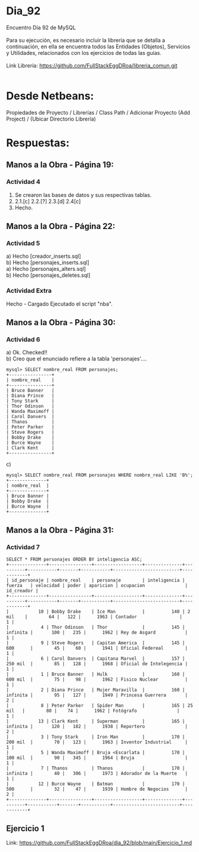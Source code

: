 # Dia_92
Encuentro Día 92 de MySQL 
<br>
<br>
Para su ejecución, es necesario incluir la librería que se detalla a continuación, en ella se encuentra todos las Entidades (Objetos), Servicios y 
Utilidades, relacionados con los ejercicios de todas las guías.
<br>
<br>
Link Librería: https://github.com/FullStackEggDRoa/libreria_comun.git
<br>
<br>
# Desde Netbeans: 
Propiedades de Proyecto / Librerías / Class Path / Adicionar Proyecto (Add Project) / (Ubicar Directorio Librería)
# Respuestas:
## Manos a la Obra - Página 19:

### Actividad 4
1) Se crearon las bases de datos y sus respectivas tablas.
2) 2.1.[c] 2.2.[?] 2.3.[d] 2.4[c] 
3) Hecho.

## Manos a la Obra - Página 22:
### Actividad 5
 
a) Hecho [creador_inserts.sql]
<br>
b) Hecho [personajes_inserts.sql]
<br>
a) Hecho [personajes_alters.sql]
<br>
b) Hecho [personajes_deletes.sql]
<br>

### Actividad Extra
Hecho - Cargado Ejecutado el script "nba".

## Manos a la Obra - Página 30:
### Actividad 6
a) Ok. Checked!!
<br>
b) Creo que el enunciado refiere a la tabla 'personajes'....
```
mysql> SELECT nombre_real FROM personajes;
+----------------+
| nombre_real    |
+----------------+
| Bruce Banner   |
| Diana Prince   |
| Tony Stark     |
| Thor Odinson   |
| Wanda Maximoff |
| Carol Danvers  |
| Thanos         |
| Peter Parker   |
| Steve Rogers   |
| Bobby Drake    |
| Burce Wayne    |
| Clark Kent     |
+----------------+
```
c)
```
mysql> SELECT nombre_real FROM personajes WHERE nombre_real LIKE 'B%';
+--------------+
| nombre_real  |
+--------------+
| Bruce Banner |
| Bobby Drake  |
| Burce Wayne  |
+--------------+
```
## Manos a la Obra - Página 31:
### Actividad 7
```
SELECT * FROM personajes ORDER BY inteligencia ASC;
+--------------+----------------+------------------+--------------+----------+-----------+-------+-----------+-------------------------+------------+
| id_personaje | nombre_real    | personaje        | inteligencia | fuerza   | velocidad | poder | aparicion | ocupacion               | id_creador |
+--------------+----------------+------------------+--------------+----------+-----------+-------+-----------+-------------------------+------------+
|           10 | Bobby Drake    | Ice Man          |          140 | 2 mil    |        64 |   122 |      1963 | Contador                |          1 |
|            4 | Thor Odinson   | Thor             |          145 | infinita |       100 |   235 |      1962 | Rey de Asgard           |          1 |
|            9 | Steve Rogers   | Capitan America  |          145 | 600      |        45 |    60 |      1941 | Oficial Federeal        |          1 |
|            6 | Carol Danvers  | Capitana Marvel  |          157 | 250 mil  |        85 |   128 |      1968 | Oficial de Intelegencia |          1 |
|            1 | Bruce Banner   | Hulk             |          160 | 600 mil  |        75 |    98 |      1962 | Fisico Nuclear          |          1 |
|            2 | Diana Prince   | Mujer Maravilla  |          160 | infinita |        95 |   127 |      1949 | Princesa Guerrera       |          2 |
|            8 | Peter Parker   | Spider Man       |          165 | 25 mil   |        80 |    74 |      1962 | Fotógrafo               |          1 |
|           13 | Clark Kent     | Superman         |          165 | infinita |       120 |   182 |      1938 | Reportero               |          2 |
|            3 | Tony Stark     | Iron Man         |          170 | 200 mil  |        70 |   123 |      1963 | Inventor Industrial     |          1 |
|            5 | Wanda Maximoff | Bruja <Escarlata |          170 | 100 mil  |        90 |   345 |      1964 | Bruja                   |          1 |
|            7 | Thanos         | Thanos           |          170 | infinita |        40 |   306 |      1973 | Adorador de la Muerte   |          1 |
|           12 | Burce Wayne    | Batman           |          170 | 500      |        32 |    47 |      1939 | Hombre de Negocios      |          2 |
+--------------+----------------+------------------+--------------+----------+-----------+-------+-----------+-------------------------+------------+
```
## Ejercicio 1
Link: https://github.com/FullStackEggDRoa/dia_92/blob/main/Ejercicio_1.md
